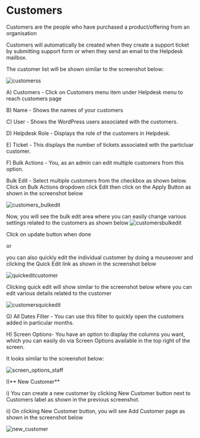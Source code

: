 # Customers

Customers are the people who have purchased a product/offering from an organisation

Customers will automatically be created when they create a support ticket by submitting support form or when they send an email to the Helpdesk mailbox.

The customer list will be shown similar to the screenshot below:

![customerss](https://cloud.githubusercontent.com/assets/8191145/7679321/350fe8c0-fd79-11e4-97df-bebc90160877.png)

A) Customers - Click on  Customers menu item under Helpdesk menu to reach customers page

B) Name - Shows the names of your customers

C) User - Shows the WordPress users associated with the customers.

D) Helpdesk Role - Displays the role of the customers in Helpdesk.

E) Ticket - This displays the number of tickets associated with the particluar customer.

F) Bulk Actions - You, as an admin can edit multiple customers from this option.

Bulk Edit - Select multiple customers  from the checkbox as shown below. Click on Bulk Actions dropdown click Edit then click on the Apply Button as shown in the screenshot below

![customers_bulkedit](https://cloud.githubusercontent.com/assets/8191145/7679532/4675b3e0-fd7b-11e4-84cb-9b979bf6a3f9.png)

Now, you will see the bulk edit area where you can easily change various settings related to the customers as shown below
![customersbulkedit](https://cloud.githubusercontent.com/assets/8191145/7679654/7a2a6b76-fd7c-11e4-9ae0-e69c0ac582b7.png)

Click on update button when done

or


you can also quickly edit the individual customer by doing a mouseover and clicking the Quick Edit link as shown in the screenshot below


![quickeditcustomer](https://cloud.githubusercontent.com/assets/8191145/7679709/086e613a-fd7d-11e4-8d54-58b73c31441c.png)

Clicking quick edit will show similar to the screenshot below where you can edit various details related to the customer

![customersquickedit](https://cloud.githubusercontent.com/assets/8191145/7679665/a0cee4c8-fd7c-11e4-955a-25ed1474505b.png)

G) All Dates Filter - You can use this filter to quickly open the customers added in particular months.

H) Screen Options- You have an option to display the columns you want, which you can easily do via Screen Options available in the top right of the screen.

It looks similar to the screenshot below:

![screen_options_staff](https://cloud.githubusercontent.com/assets/8191145/7679034/9d193032-fd76-11e4-950e-309a8eca95b8.png)

I)** New Customer**

i) You can create a new customer by clicking New Customer button next to Customers label as shown in the previous screenshot.

ii) On clicking New Customer button, you will see Add Customer page as shown in the screenshot below

![new_customer](https://cloud.githubusercontent.com/assets/8191145/7655225/c32b61f2-fb3f-11e4-9e3b-198d27b6e689.png)


